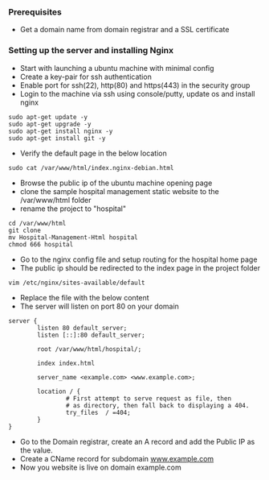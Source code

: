 ### Prerequisites
- Get a domain name from domain registrar and a SSL certificate

### Setting up the server and installing Nginx
- Start with launching a ubuntu machine with minimal config
- Create a key-pair for ssh authentication
- Enable port for ssh(22), http(80) and https(443) in the security group
- Login to the machine via ssh using console/putty, update os and install nginx
```
sudo apt-get update -y
sudo apt-get upgrade -y
sudo apt-get install nginx -y
sudo apt-get install git -y
```
- Verify the default page in the below location
```
sudo cat /var/www/html/index.nginx-debian.html
```
- Browse the public ip of the ubuntu machine opening page
- clone the sample hospital management static website to the /var/www/html folder
- rename the project to "hospital"
```
cd /var/www/html
git clone 
mv Hospital-Management-Html hospital
chmod 666 hospital
```
- Go to the nginx config file and setup routing for the hospital home page
- The public ip should be redirected to the index page in the project folder
```
vim /etc/nginx/sites-available/default
```
- Replace the file with the below content
- The server will listen on port 80 on your domain
```
server {
        listen 80 default_server;
        listen [::]:80 default_server;

        root /var/www/html/hospital/;

        index index.html

        server_name <example.com> <www.example.com>;

        location / {
                # First attempt to serve request as file, then
                # as directory, then fall back to displaying a 404.
                try_files  / =404;
        }
}
```
- Go to the Domain registrar, create an A record and add the Public IP as the value.
- Create a CName record for subdomain www.example.com
- Now you website is live on domain example.com
